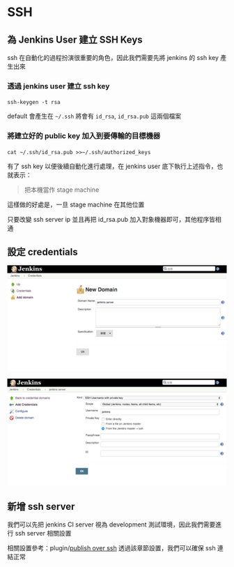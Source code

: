 SSH
===

為 Jenkins User 建立 SSH Keys
-----------------------------

ssh 在自動化的過程扮演很重要的角色，因此我們需要先將 jenkins 的 ssh key 產生出來

### 透過 jenkins user 建立 ssh key

`ssh-keygen -t rsa`

default 會產生在 `~/.ssh` 將會有 `id_rsa`, `id_rsa.pub` 這兩個檔案

### 將建立好的 public key 加入到要傳輸的目標機器

`cat ~/.ssh/id_rsa.pub >>~/.ssh/authorized_keys`

有了 ssh key 以便後續自動化進行處理，在 jenkins user 底下執行上述指令，也就表示：

> 把本機當作 stage machine

這樣做的好處是，一旦 stage machine 在其他位置

只要改變 ssh server ip 並且再把 id_rsa.pub 加入對象機器即可，其他程序皆相通

設定 credentials
----------------

![](images/ssh/createDomain.png)

![](images/ssh/createCredentials.png)

新增 ssh server
---------------

我們可以先把 jenkins CI server 視為 development 測試環境，因此我們需要進行 ssh server 相關設置

相關設置參考：plugin/[publish over ssh](../plugin/publish-over-ssh.md) 透過該章節設置，我們可以確保 ssh 連結正常
